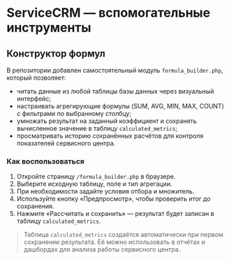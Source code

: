 # ServiceCRM — вспомогательные инструменты

## Конструктор формул

В репозитории добавлен самостоятельный модуль `formula_builder.php`, который позволяет:

* читать данные из любой таблицы базы данных через визуальный интерфейс;
* настраивать агрегирующие формулы (SUM, AVG, MIN, MAX, COUNT) с фильтрами по выбранному столбцу;
* умножать результат на заданный коэффициент и сохранять вычисленное значение в таблицу `calculated_metrics`;
* просматривать историю сохранённых расчётов для контроля показателей сервисного центра.

### Как воспользоваться

1. Откройте страницу `/formula_builder.php` в браузере.
2. Выберите исходную таблицу, поле и тип агрегации.
3. При необходимости задайте условия отбора и множитель.
4. Используйте кнопку «Предпросмотр», чтобы проверить итог до сохранения.
5. Нажмите «Рассчитать и сохранить» — результат будет записан в таблицу `calculated_metrics`.

> Таблица `calculated_metrics` создаётся автоматически при первом сохранении результата. Её можно использовать в отчётах и дашбордах для анализа работы сервисного центра.
